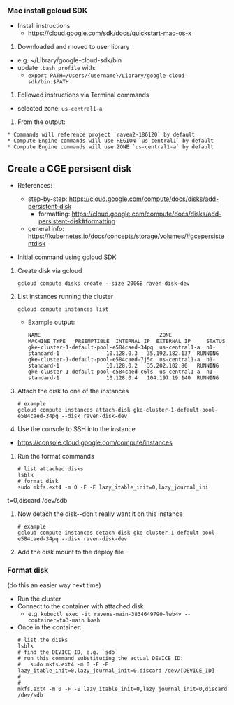 

### Mac install gcloud SDK

- Install instructions
  - https://cloud.google.com/sdk/docs/quickstart-mac-os-x

1. Downloaded and moved to user library
  - e.g. ~/Library/google-cloud-sdk/bin
  - update `.bash_profile` with:
    - `export PATH=/Users/{username}/Library/google-cloud-sdk/bin:$PATH`
1. Followed instructions via Terminal commands
  - selected zone: `us-central1-a`
1. From the output:
  ```
  * Commands will reference project `raven2-186120` by default
  * Compute Engine commands will use REGION `us-central1` by default
  * Compute Engine commands will use ZONE `us-central1-a` by default
  ```



## Create a CGE persisent disk

- References:
  - step-by-step: https://cloud.google.com/compute/docs/disks/add-persistent-disk
    - formatting: https://cloud.google.com/compute/docs/disks/add-persistent-disk#formatting
  - general info: https://kubernetes.io/docs/concepts/storage/volumes/#gcepersistentdisk

- Initial command using gcloud SDK

1. Create disk via gcloud
    ```
    gcloud compute disks create --size 200GB raven-disk-dev
    ```
1. List instances running the cluster
    ```
    gcloud compute instances list
    ```
    - Example output:
        ```
        NAME                                      ZONE           MACHINE_TYPE   PREEMPTIBLE  INTERNAL_IP  EXTERNAL_IP     STATUS
      gke-cluster-1-default-pool-e584caed-34pq  us-central1-a  n1-standard-1               10.128.0.3   35.192.182.137  RUNNING
      gke-cluster-1-default-pool-e584caed-7j5c  us-central1-a  n1-standard-1               10.128.0.2   35.202.102.80   RUNNING
      gke-cluster-1-default-pool-e584caed-c6ls  us-central1-a  n1-standard-1               10.128.0.4   104.197.19.140  RUNNING
      ```
1. Attach the disk to one of the instances
    ```
    # example
    gcloud compute instances attach-disk gke-cluster-1-default-pool-e584caed-34pq --disk raven-disk-dev
    ```
1. Use the console to SSH into the instance
  - https://console.cloud.google.com/compute/instances
1. Run the format commands
    ```
    # list attached disks
    lsblk
    # format disk
    sudo mkfs.ext4 -m 0 -F -E lazy_itable_init=0,lazy_journal_ini
t=0,discard /dev/sdb
1. Now detach the disk--don't really want it on this instance
    ```
    # example
    gcloud compute instances detach-disk gke-cluster-1-default-pool-e584caed-34pq --disk raven-disk-dev
    ```
1. Add the disk mount to the deploy file

### Format disk

(do this an easier way next time)

- Run the cluster
- Connect to the container with attached disk
  - e.g. `kubectl exec -it ravens-main-3834649790-lwb4v --container=ta3-main bash`
- Once in the container:
    ```
    # list the disks
    lsblk
    # find the DEVICE ID, e.g. `sdb`
    # run this command substituting the actual DEVICE ID:
    #   sudo mkfs.ext4 -m 0 -F -E lazy_itable_init=0,lazy_journal_init=0,discard /dev/[DEVICE_ID]
    #
    #
    mkfs.ext4 -m 0 -F -E lazy_itable_init=0,lazy_journal_init=0,discard /dev/sdb
